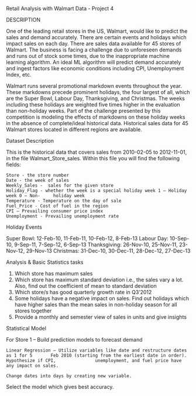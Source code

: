 Retail Analysis with Walmart Data - Project 4 

DESCRIPTION

One of the leading retail stores in the US, Walmart, would like to predict the sales and demand accurately. There are certain events and holidays which impact sales on each day. There are sales data available for 45 stores of Walmart. The business is facing a challenge due to unforeseen demands and runs out of stock some times, due to the inappropriate machine learning algorithm. An ideal ML algorithm will predict demand accurately and ingest factors like economic conditions including CPI, Unemployment Index, etc.

Walmart runs several promotional markdown events throughout the year. These markdowns precede prominent holidays, the four largest of all, which are the Super Bowl, Labour Day, Thanksgiving, and Christmas. The weeks including these holidays are weighted five times higher in the evaluation than non-holiday weeks. Part of the challenge presented by this competition is modeling the effects of markdowns on these holiday weeks in the absence of complete/ideal historical data. Historical sales data for 45 Walmart stores located in different regions are available.

Dataset Description

This is the historical data that covers sales from 2010-02-05 to 2012-11-01, in the file Walmart_Store_sales. Within this file you will find the following fields:

    Store - the store number
    Date - the week of sales
    Weekly_Sales -  sales for the given store
    Holiday_Flag - whether the week is a special holiday week 1 – Holiday week 0 – Non-     holiday week
    Temperature - Temperature on the day of sale
    Fuel_Price - Cost of fuel in the region
    CPI – Prevailing consumer price index
    Unemployment - Prevailing unemployment rate

Holiday Events

Super Bowl: 12-Feb-10, 11-Feb-11, 10-Feb-12, 8-Feb-13
Labour Day: 10-Sep-10, 9-Sep-11, 7-Sep-12, 6-Sep-13
Thanksgiving: 26-Nov-10, 25-Nov-11, 23-Nov-12, 29-Nov-13
Christmas: 31-Dec-10, 30-Dec-11, 28-Dec-12, 27-Dec-13

Analysis & Basic Statistics tasks

   1. Which store has maximum sales
   2. Which store has maximum standard deviation i.e., the sales vary a lot. Also, find       out the coefficient of mean to standard deviation
   3. Which store/s has good quarterly growth rate in Q3’2012
   4. Some holidays have a negative impact on sales. Find out holidays which have             higher sales than the mean sales in non-holiday season for all stores together
   5. Provide a monthly and semester view of sales in units and give insights

Statistical Model

For Store 1 – Build  prediction models to forecast demand

    Linear Regression – Utilize variables like date and restructure dates as 1 for 5       Feb 2010 (starting from the earliest date in order). Hypothesize if CPI,               unemployment, and fuel price have any impact on sales.

    Change dates into days by creating new variable.

Select the model which gives best accuracy.
